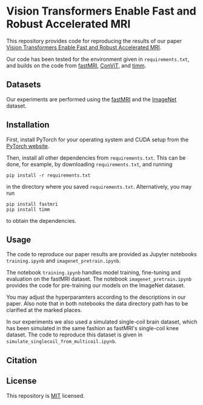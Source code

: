 # Vision Transformers Enable Fast and Robust Accelerated MRI
This repository provides code for reproducing the results of our paper [Vision Transformers Enable Fast and Robust Accelerated MRI](https://openreview.net/forum?id=cNX6LASbv6).

Our code has been tested for the environment given in `requirements.txt`, and builds on the code from [fastMRI](https://github.com/facebookresearch/fastMRI), [ConViT](https://github.com/facebookresearch/fastMRI), and [timm](https://github.com/rwightman/pytorch-image-models).

## Datasets
Our experiments are performed using the [fastMRI](https://fastmri.org/dataset) and the [ImageNet](https://www.image-net.org/index.php) dataset.

## Installation
First, install PyTorch for your operating system and CUDA setup from the
[PyTorch website](https://pytorch.org/get-started/).  

Then, install all other dependencies from `requirements.txt`. This can be done, for example, by downloading `requirements.txt`, and running
```
pip install -r requirements.txt
```
in the directory where you saved `requirements.txt`. Alternatively, you may run
```
pip install fastmri
pip install timm
```
to obtain the dependencies.

## Usage
The code to reproduce our paper results are provided as Jupyter notebooks `training.ipynb` and `imagenet_pretrain.ipynb`. 

The notebook `training.ipynb` handles model training, fine-tuning and evaluation on the fastMRI dataset.
The notebook `imagenet_pretrain.ipynb` provides the code for pre-training our models on the ImageNet dataset. 

You may adjust the hyperparamters according to the descriptions in our paper. Also note that in both notebooks the data directory path has to be clarified at the marked places.

In our experiments we also used a simulated single-coil brain dataset, which has been simulated in the same fashion as fastMRI's single-coil knee dataset. The code to reproduce this dataset is given in `simulate_singlecoil_from_multicoil.ipynb`.

## Citation

## License
This repository is [MIT](https://github.com/MLI-lab/transformers_for_imaging/blob/master/LICENSE) licensed.

